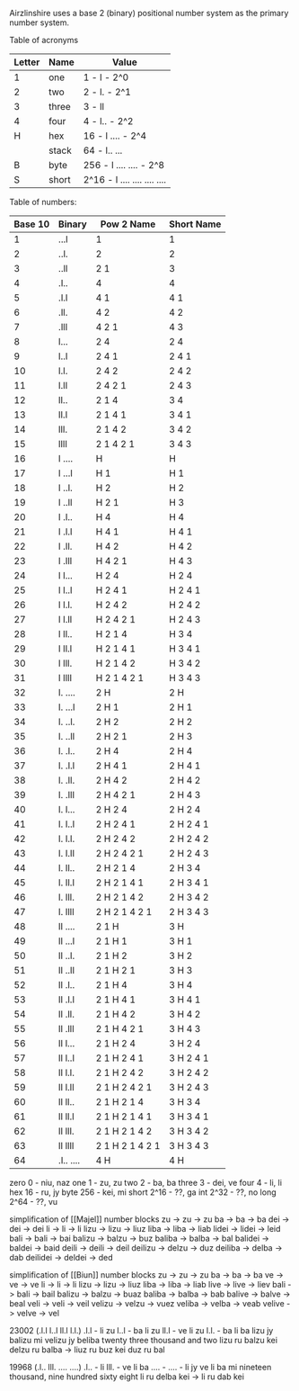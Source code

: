 Airzlinshire uses a base 2 (binary) positional number system as the primary number system.


Table of acronyms

| Letter | Name  | Value                        |
| ------ | ----- | ---------------------------- |
| 1      | one   | 1 - l - 2^0                  |
| 2      | two   | 2 - l. - 2^1                 |
| 3      | three | 3 - ll                       |
| 4      | four  | 4 - l.. - 2^2                |
| H      | hex   | 16 - l .... - 2^4            |
|        | stack | 64 - l.. ...                 |
| B      | byte  | 256 - l .... .... - 2^8      |
| S      | short | 2^16 - l .... .... .... .... |

Table of numbers:

| Base 10 | Binary    | Pow 2 Name      | Short Name |
| ------- | --------- | --------------- | ---------- |
| 1       | ...l      | 1               | 1          |
| 2       | ..l.      | 2               | 2          |
| 3       | ..ll      | 2 1             | 3          |
| 4       | .l..      | 4               | 4          |
| 5       | .l.l      | 4 1             | 4 1        |
| 6       | .ll.      | 4 2             | 4 2        |
| 7       | .lll      | 4 2 1           | 4 3        |
| 8       | l...      | 2 4             | 2 4        |
| 9       | l..l      | 2 4 1           | 2 4 1      |
| 10      | l.l.      | 2 4 2           | 2 4 2      |
| 11      | l.ll      | 2 4 2 1         | 2 4 3      |
| 12      | ll..      | 2 1 4           | 3 4        |
| 13      | ll.l      | 2 1 4 1         | 3 4 1      |
| 14      | lll.      | 2 1 4 2         | 3 4 2      |
| 15      | llll      | 2 1 4 2 1       | 3 4 3      |
| 16      | l ....    | H               | H          |
| 17      | l ...l    | H 1             | H 1        |
| 18      | l ..l.    | H 2             | H 2        |
| 19      | l ..ll    | H 2 1           | H 3        |
| 20      | l .l..    | H 4             | H 4        |
| 21      | l .l.l    | H 4 1           | H 4 1      |
| 22      | l .ll.    | H 4 2           | H 4 2      |
| 23      | l .lll    | H 4 2 1         | H 4 3      |
| 24      | l l...    | H 2 4           | H 2 4      |
| 25      | l l..l    | H 2 4 1         | H 2 4 1    |
| 26      | l l.l.    | H 2 4 2         | H 2 4 2    |
| 27      | l l.ll    | H 2 4 2 1       | H 2 4 3    |
| 28      | l ll..    | H 2 1 4         | H 3 4      |
| 29      | l ll.l    | H 2 1 4 1       | H 3 4 1    |
| 30      | l lll.    | H 2 1 4 2       | H 3 4 2    |
| 31      | l llll    | H 2 1 4 2 1     | H 3 4 3    |
| 32      | l. ....   | 2 H             | 2 H        |
| 33      | l. ...l   | 2 H 1           | 2 H 1      |
| 34      | l. ..l.   | 2 H 2           | 2 H 2      |
| 35      | l. ..ll   | 2 H 2 1         | 2 H 3      |
| 36      | l. .l..   | 2 H 4           | 2 H 4      |
| 37      | l. .l.l   | 2 H 4 1         | 2 H 4 1    |
| 38      | l. .ll.   | 2 H 4 2         | 2 H 4 2    |
| 39      | l. .lll   | 2 H 4 2 1       | 2 H 4 3    |
| 40      | l. l...   | 2 H 2 4         | 2 H 2 4    |
| 41      | l. l..l   | 2 H 2 4 1       | 2 H 2 4 1  |
| 42      | l. l.l.   | 2 H 2 4 2       | 2 H 2 4 2  |
| 43      | l. l.ll   | 2 H 2 4 2 1     | 2 H 2 4 3  |
| 44      | l. ll..   | 2 H 2 1 4       | 2 H 3 4    |
| 45      | l. ll.l   | 2 H 2 1 4 1     | 2 H 3 4 1  |
| 46      | l. lll.   | 2 H 2 1 4 2     | 2 H 3 4 2  |
| 47      | l. llll   | 2 H 2 1 4 2 1   | 2 H 3 4 3  |
| 48      | ll ....   | 2 1 H           | 3 H        |
| 49      | ll ...l   | 2 1 H 1         | 3 H 1      |
| 50      | ll ..l.   | 2 1 H 2         | 3 H 2      |
| 51      | ll ..ll   | 2 1 H 2 1       | 3 H 3      |
| 52      | ll .l..   | 2 1 H 4         | 3 H 4      |
| 53      | ll .l.l   | 2 1 H 4 1       | 3 H 4 1    |
| 54      | ll .ll.   | 2 1 H 4 2       | 3 H 4 2    |
| 55      | ll .lll   | 2 1 H 4 2 1     | 3 H 4 3    |
| 56      | ll l...   | 2 1 H 2 4       | 3 H 2 4    |
| 57      | ll l..l   | 2 1 H 2 4 1     | 3 H 2 4 1  |
| 58      | ll l.l.   | 2 1 H 2 4 2     | 3 H 2 4 2  |
| 59      | ll l.ll   | 2 1 H 2 4 2 1   | 3 H 2 4 3  |
| 60      | ll ll..   | 2 1 H 2 1 4     | 3 H 3 4    |
| 61      | ll ll.l   | 2 1 H 2 1 4 1   | 3 H 3 4 1  |
| 62      | ll lll.   | 2 1 H 2 1 4 2   | 3 H 3 4 2  |
| 63      | ll llll   | 2 1 H 2 1 4 2 1 | 3 H 3 4 3  |
| 64      | .l.. .... | 4 H             | 4 H        |


zero 0 - niu, naz
one 1 - zu, zu
two 2 - ba, ba
three 3 - dei, ve
four 4 - li, li
hex 16 - ru, jy
byte 256 - kei, mi
short 2^16 - ??, ga
int 2^32 - ??, no
long 2^64 - ??, vu

simplification of [[Majel]] number blocks
zu -> zu -> zu
ba -> ba -> ba
dei -> dei -> dei
li -> li -> li
lizu -> lizu -> liuz
liba -> liba -> liab
lidei -> lidei -> leid
bali -> bali -> bai
balizu -> balzu -> buz
baliba -> balba -> bal
balidei -> baldei -> baid
deili -> deili -> deil
deilizu -> delzu -> duz
deiliba -> delba -> dab
deilidei -> deldei -> ded

simplification of [[Biun]] number blocks
zu -> zu -> zu
ba -> ba -> ba
ve -> ve -> ve
li -> li -> li
lizu -> lizu -> liuz 
liba -> liba -> liab
live -> live -> liev
bali -> bali -> bail
balizu -> balzu -> buaz
baliba -> balba -> bab
balive -> balve -> beal
veli -> veli -> veil
velizu -> velzu -> vuez
veliba -> velba -> veab
velive -> velve -> vel

23002 (.l.l l..l ll.l l.l.)
.l.l - li zu
l..l - ba li zu
ll.l - ve li zu
l.l. - ba li ba
lizu jy balizu mi velizu jy beliba
twenty three thousand and two
lizu ru balzu kei delzu ru balba -> liuz ru buz kei duz ru bal

19968 (.l.. lll. .... ....)
.l.. - li
lll. - ve li ba
.... - 
.... - 
li jy ve li ba mi
nineteen thousand, nine hundred sixty eight
li ru delba kei -> li ru dab kei